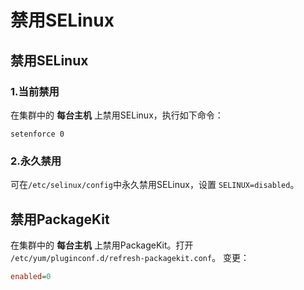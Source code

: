 禁用SELinux
================================================================================
## 禁用SELinux
### 1.当前禁用
在集群中的 **每台主机** 上禁用SELinux，执行如下命令：
```shell
setenforce 0
```

### 2.永久禁用
可在`/etc/selinux/config`中永久禁用SELinux，设置 `SELINUX=disabled`。

## 禁用PackageKit
在集群中的 **每台主机** 上禁用PackageKit。打开
`/etc/yum/pluginconf.d/refresh-packagekit.conf`。 变更：
```ini
enabled=0
```